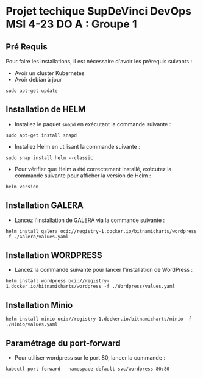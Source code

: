                                                                                                                                             
# Projet techique SupDeVinci DevOps MSI 4-23 DO A : Groupe 1


## Pré Requis 

Pour faire les installations, il est nécessaire d'avoir les prérequis suivants :

- Avoir un cluster Kubernetes
- Avoir debian à jour

```
sudo apt-get update
```

## Installation de HELM 

- Installez le paquet `snapd` en exécutant la commande suivante : 

```
sudo apt-get install snapd
```

- Installez Helm en utilisant la commande suivante : 

```
sudo snap install helm --classic
```

- Pour vérifier que Helm a été correctement installé, exécutez la commande suivante pour afficher la version de Helm : 

```
helm version
```
## Installation GALERA

- Lancez l'installation de GALERA via la commande suivante : 

```
helm install galera oci://registry-1.docker.io/bitnamicharts/wordpress -f ./Galera/values.yaml
```

## Installation WORDPRESS

- Lancez la commande suivante pour lancer l'installation de WordPress :

```
helm install wordpress oci://registry-1.docker.io/bitnamicharts/wordpress -f ./Wordpress/values.yaml
```

## Installation Minio 
```
helm install minio oci://registry-1.docker.io/bitnamicharts/minio -f ./Minio/values.yaml
```

## Paramétrage du port-forward

- Pour utiliser wordpress sur le port 80, lancer la commande :

```
kubectl port-forward --namespace default svc/wordpress 80:80
```
